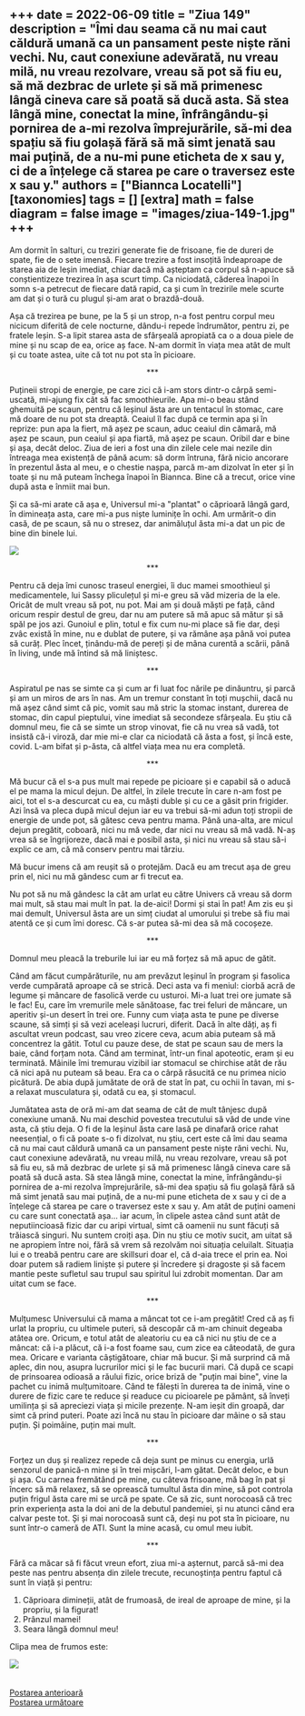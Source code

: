 
+++
date = 2022-06-09
title = "Ziua 149"
description = "Îmi dau seama că nu mai caut căldură umană ca un pansament peste niște răni vechi. Nu, caut conexiune adevărată, nu vreau milă, nu vreau rezolvare, vreau să pot să fiu eu, să mă dezbrac de urlete și să mă primenesc lângă cineva care să poată să ducă asta. Să stea lângă mine, conectat la mine, înfrângându-și pornirea de a-mi rezolva împrejurările, să-mi dea spațiu să fiu golașă fără să mă simt jenată sau mai puțină, de a nu-mi pune eticheta de x sau y, ci de a înțelege că starea pe care o traversez este x sau y."
authors = ["Biannca Locatelli"]
[taxonomies]
tags = []
[extra]
math = false
diagram = false
image = "images/ziua-149-1.jpg"
+++
---

Am dormit în salturi, cu treziri generate fie de frisoane, fie de dureri de spate, fie de o sete imensă. Fiecare trezire a fost insoțită îndeaproape de starea aia de leșin imediat, chiar dacă mă așteptam ca corpul să n-apuce să conștientizeze trezirea în așa scurt timp. Ca niciodată, căderea înapoi în somn s-a petrecut de fiecare dată rapid, ca și cum în trezirile mele scurte am dat și o tură cu plugul și-am arat o brazdă-două.

Așa că trezirea pe bune, pe la 5 și un strop, n-a fost pentru corpul meu nicicum diferită de cele nocturne, dându-i repede îndrumător, pentru zi, pe fratele leșin. S-a lipit starea asta de sfârșeală apropiată ca o a doua piele de mine și nu scap de ea, orice aș face. N-am dormit în viața mea atât de mult și cu toate astea, uite că tot nu pot sta în picioare.

<p style="text-align: center;">***</p>

Puțineii stropi de energie, pe care zici că i-am stors dintr-o cârpă semi-uscată, mi-ajung fix cât să fac smoothieurile. Apa mi-o beau stând ghemuită pe scaun, pentru că leșinul ăsta are un tentacul în stomac, care mă doare de nu pot sta dreaptă. Ceaiul îl fac după ce termin apa și în reprize: pun apa la fiert, mă așez pe scaun, aduc ceaiul din cămară, mă așez pe scaun, pun ceaiul și apa fiartă, mă așez pe scaun. Oribil dar e bine și așa, decât deloc. Ziua de ieri a fost una din zilele cele mai nezile din întreaga mea existență de până acum: să dorm întruna, fără nicio ancorare în prezentul ăsta al meu, e o chestie nașpa, parcă m-am dizolvat în eter și în toate și nu mă puteam închega înapoi în Biannca. Bine că a trecut, orice vine după asta e înmiit mai bun.

Și ca să-mi arate că așa e, Universul mi-a "plantat" o căprioară lângă gard, în dimineața asta, care mi-a pus niște luminițe în ochi. Am urmărit-o din casă, de pe scaun, să nu o stresez, dar animăluțul ăsta mi-a dat un pic de bine din binele lui.

<div class="flex justify-center">
  <img src="images/caprioara-1024x576.jpeg" />
</div>

<p style="text-align: center;">***</p>

Pentru că deja îmi cunosc traseul energiei, îi duc mamei smoothieul și medicamentele, lui Sassy pliculețul și mi-e greu să văd mizeria de la ele. Oricât de mult vreau să pot, nu pot. Mai am și două măști pe față, când oricum respir destul de greu, dar nu am putere să mă apuc să mătur și să spăl pe jos azi. Gunoiul e plin, totul e fix cum nu-mi place să fie dar, deși zvâc există în mine, nu e dublat de putere, și va rămâne așa până voi putea să curăț. Plec încet, ținându-mă de pereți și de mâna curentă a scării, până în living, unde mă întind să mă liniștesc.

<p style="text-align: center;">***</p>

Aspiratul pe nas se simte ca și cum ar fi luat foc nările pe dinăuntru, și parcă și am un miros de ars în nas. Am un tremur constant în toți mușchii, dacă nu mă așez când simt că pic, vomit sau mă stric la stomac instant, durerea de stomac, din capul pieptului, vine imediat să secondeze sfârșeala. Eu știu că domnul meu, fie că se simte un strop vinovat, fie că nu vrea să vadă, tot insistă că-i viroză, dar mie mi-e clar ca niciodată că ăsta a fost, și încă este, covid. L-am bifat și p-ăsta, că altfel viața mea nu era completă.

<p style="text-align: center;">***</p>

Mă bucur că el s-a pus mult mai repede pe picioare și e capabil să o aducă el pe mama la micul dejun. De altfel, în zilele trecute în care n-am fost pe aici, tot el s-a descurcat cu ea, cu măști duble și cu ce a găsit prin frigider. Azi însă va pleca după micul dejun iar eu va trebui să-mi adun toți stropii de energie de unde pot, să gătesc ceva pentru mama. Până una-alta, are micul dejun pregătit, coboară, nici nu mă vede, dar nici nu vreau să mă vadă. N-aș vrea să se îngrijoreze, dacă mai e posibil asta, și nici nu vreau să stau să-i explic ce am, că mă conserv pentru mai târziu.

Mă bucur imens că am reușit să o protejăm. Dacă eu am trecut așa de greu prin el, nici nu mă gândesc cum ar fi trecut ea.

Nu pot să nu mă gândesc la cât am urlat eu către Univers că vreau să dorm mai mult, să stau mai mult în pat. Ia de-aici! Dormi și stai în pat! Am zis eu și mai demult, Universul ăsta are un simț ciudat al umorului și trebe să fiu mai atentă ce și cum îmi doresc. Că s-ar putea să-mi dea să mă cocoșeze.

<p style="text-align: center;">***</p>

Domnul meu pleacă la treburile lui iar eu mă forțez să mă apuc de gătit.

Când am făcut cumpărăturile, nu am prevăzut leșinul în program și fasolica verde cumpărată aproape că se strică. Deci asta va fi meniul: ciorbă acră de legume și mâncare de fasolică verde cu usturoi. Mi-a luat trei ore jumate să le fac! Eu, care îm vremurile mele sănătoase, fac trei feluri de mâncare, un aperitiv și-un desert în trei ore. Funny cum viața asta te pune pe diverse scaune, să simți și să vezi aceleași lucruri, diferit. Dacă în alte dăți, aș fi ascultat vreun podcast, sau vreo zicere ceva, acum abia puteam să mă concentrez la gătit. Totul cu pauze dese, de stat pe scaun sau de mers la baie, când forțam nota. Când am terminat, într-un final apoteotic, eram și eu terminată. Mâinile îmi tremurau vizibil iar stomacul se chirchise atât de rău că nici apă nu puteam să beau. Era ca o cârpă răsucită ce nu primea nicio picătură. De abia după jumătate de oră de stat în pat, cu ochii în tavan, mi s-a relaxat musculatura și, odată cu ea, și stomacul.

Jumătatea asta de oră mi-am dat seama de cât de mult tânjesc după conexiune umană. Nu mai deschid povestea trecutului să văd de unde vine asta, că știu deja. O fi de la leșinul ăsta care lasă pe dinafară orice rahat neesențial, o fi că poate s-o fi dizolvat, nu știu, cert este că îmi dau seama că nu mai caut căldură umană ca un pansament peste niște răni vechi. Nu, caut conexiune adevărată, nu vreau milă, nu vreau rezolvare, vreau să pot să fiu eu, să mă dezbrac de urlete și să mă primenesc lângă cineva care să poată să ducă asta. Să stea lângă mine, conectat la mine, înfrângându-și pornirea de a-mi rezolva împrejurările, să-mi dea spațiu să fiu golașă fără să mă simt jenată sau mai puțină, de a nu-mi pune eticheta de x sau y ci de a înțelege că starea pe care o traversez este x sau y. Am atât de puțini oameni cu care sunt conectată așa… iar acum, în clipele astea când sunt atât de neputiincioasă fizic dar cu aripi virtual, simt că oamenii nu sunt făcuți să trăiască singuri. Nu suntem croiți așa. Din nu știu ce motiv sucit, am uitat să ne apropiem între noi, fără să vrem să rezolvăm noi situația celuilalt. Situația lui e o treabă pentru care are skillsuri doar el, că d-aia trece el prin ea. Noi doar putem să radiem liniște și putere și încredere și dragoste și să facem mantie peste sufletul sau trupul sau spiritul lui zdrobit momentan. Dar am uitat cum se face.

<p style="text-align: center;">***</p>

Mulțumesc Universului că mama a mâncat tot ce i-am pregătit! Cred că aș fi urlat la propriu, cu ultimele puteri, să descopăr că m-am chinuit degeaba atâtea ore. Oricum, e totul atât de aleatoriu cu ea că nici nu știu de ce a mâncat: că i-a plăcut, că i-a fost foame sau, cum zice ea câteodată, de gura mea. Oricare e varianta câștigătoare, chiar mă bucur. Și mă surprind că mă aplec, din nou, asupra lucrurilor mici și le fac bucurii mari. Că după ce scapi de prinsoarea odioasă a răului fizic, orice briză de "puțin mai bine", vine la pachet cu inimă mulțumitoare. Când te fălești în durerea ta de inimă, vine o durere de fizic care te reduce și readuce cu picioarele pe pământ, să înveți umilința și să apreciezi viața și micile prezențe. N-am ieșit din groapă, dar simt că prind puteri. Poate azi încă nu stau în picioare dar mâine o să stau puțin. Și poimâine, puțin mai mult.

<p style="text-align: center;">***</p>

Forțez un duș și realizez repede că deja sunt pe minus cu energia, urlă senzorul de panică-n mine și în trei mișcări, l-am gătat. Decât deloc, e bun și așa. Cu carnea fremătând pe mine, cu câteva frisoane, mă bag în pat și încerc să mă relaxez, să se oprească tumultul ăsta din mine, să pot controla puțin frigul ăsta care mi se urcă pe spate. Ce să zic, sunt norocoasă că trec prin experiența asta la doi ani de la debutul pandemiei, și nu atunci când era calvar peste tot. Și și mai norocoasă sunt că, deși nu pot sta în picioare, nu sunt într-o cameră de ATI. Sunt la mine acasă, cu omul meu iubit.

<p style="text-align: center;">***</p>

Fără ca măcar să fi făcut vreun efort, ziua mi-a așternut, parcă să-mi dea peste nas pentru absența din zilele trecute, recunoștința pentru faptul că sunt în viață și pentru:
1. Căprioara dimineții, atât de frumoasă, de ireal de aproape de mine, și la propriu, și la figurat!
2. Prânzul mamei!
3. Seara lângă domnul meu!

Clipa mea de frumos este:

<div class="flex justify-center">
  <img src="images/picuri.jpeg" />
</div>

<br/>

<br/>

<div class="flex justify-between">
  <div>
    <a href="/blog/ziua-148/">Postarea anterioară</a>
  </div>
  <div>
    <a href="/blog/ziua-150/">Postarea următoare</a>
  </div>
</div>
